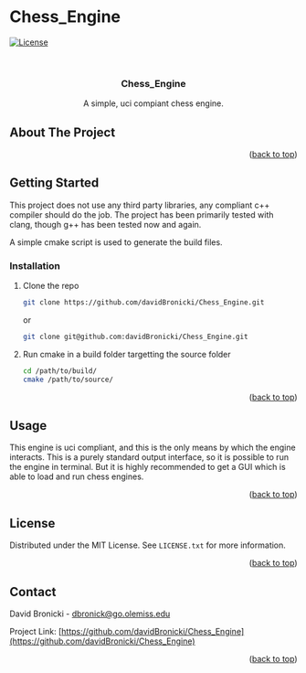 # Chess_Engine

<!--[![Contributors][contributors-shield]][contributors-url]-->
<!--[![Forks][forks-shield]][forks-url]-->
<!--[![Stargazers][stars-shield]][stars-url]-->
<!--[![Issues][issues-shield]][issues-url]-->
[![License](https://img.shields.io/github/license/davidBronicki/Chess_Engine.svg)](./LICENSE)
<!--[![LinkedIn][linkedin-shield]][linkedin-url]-->



<!-- PROJECT LOGO -->
<br />
<div align="center">
  <!--
  <a href="https://github.com/github_username/repo_name">
    <img src="images/logo.png" alt="Logo" width="80" height="80">
  </a>
  -->

<h3 align="center">Chess_Engine</h3>

  <p align="center">
    A simple, uci compiant chess engine.
    <!--
    <br />
    <a href="https://github.com/davidBronicki/Chess_Engine"><strong>Explore the docs »</strong></a>
    <br />
    <br />
    <a href="https://github.com/davidBronicki/Chess_Engine">View Demo</a>
    ·
    <a href="https://github.com/davidBronicki/Chess_Engine/issues">Report Bug</a>
    ·
    <a href="https://github.com/davidBronicki/Chess_Engine/issues">Request Feature</a>
    -->
  </p>
</div>



<!-- TABLE OF CONTENTS -->
<!--
<details>
  <summary>Table of Contents</summary>
  <ol>
    <li>
      <a href="#about-the-project">About The Project</a>
      <ul>
        <li><a href="#built-with">Built With</a></li>
      </ul>
    </li>
    <li>
      <a href="#getting-started">Getting Started</a>
      <ul>
        <li><a href="#prerequisites">Prerequisites</a></li>
        <li><a href="#installation">Installation</a></li>
      </ul>
    </li>
    <li><a href="#usage">Usage</a></li>
    <li><a href="#roadmap">Roadmap</a></li>
    <li><a href="#contributing">Contributing</a></li>
    <li><a href="#license">License</a></li>
    <li><a href="#contact">Contact</a></li>
    <li><a href="#acknowledgments">Acknowledgments</a></li>
  </ol>
</details>
-->



<!-- ABOUT THE PROJECT -->
## About The Project

<!--
[![Product Name Screen Shot][product-screenshot]](https://example.com)
-->



<p align="right">(<a href="#top">back to top</a>)</p>

<!-- GETTING STARTED -->
## Getting Started

This project does not use any third party libraries, any compliant c++ compiler should do the job.
The project has been primarily tested with clang, though g++ has been tested now and again.

A simple cmake script is used to generate the build files.

### Installation

1. Clone the repo
   ```sh
   git clone https://github.com/davidBronicki/Chess_Engine.git
   ```
   or
   ```sh
   git clone git@github.com:davidBronicki/Chess_Engine.git
   ```
2. Run cmake in a build folder targetting the source folder
   ```sh
   cd /path/to/build/
   cmake /path/to/source/
   ```

<p align="right">(<a href="#top">back to top</a>)</p>



<!-- USAGE EXAMPLES -->
## Usage

This engine is uci compliant, and this is the only means by which the engine interacts.
This is a purely standard output interface, so it is possible to run the engine in terminal.
But it is highly recommended to get a GUI which is able to load and run chess engines.

<p align="right">(<a href="#top">back to top</a>)</p>



<!-- ROADMAP -->
<!--
## Roadmap

- [] Feature 1
- [] Feature 2
- [] Feature 3
    - [] Nested Feature

See the [open issues](https://github.com/github_username/repo_name/issues) for a full list of proposed features (and known issues).

<p align="right">(<a href="#top">back to top</a>)</p>

-->

<!-- CONTRIBUTING -->
<!--
## Contributing

Contributions are what make the open source community such an amazing place to learn, inspire, and create. Any contributions you make are **greatly appreciated**.

If you have a suggestion that would make this better, please fork the repo and create a pull request. You can also simply open an issue with the tag "enhancement".
Don't forget to give the project a star! Thanks again!

1. Fork the Project
2. Create your Feature Branch (`git checkout -b feature/AmazingFeature`)
3. Commit your Changes (`git commit -m 'Add some AmazingFeature'`)
4. Push to the Branch (`git push origin feature/AmazingFeature`)
5. Open a Pull Request

<p align="right">(<a href="#top">back to top</a>)</p>
-->


<!-- LICENSE -->
## License

Distributed under the MIT License. See `LICENSE.txt` for more information.

<p align="right">(<a href="#top">back to top</a>)</p>



<!-- CONTACT -->
## Contact

David Bronicki - dbronick@go.olemiss.edu

Project Link: [https://github.com/davidBronicki/Chess_Engine](https://github.com/davidBronicki/Chess_Engine)

<p align="right">(<a href="#top">back to top</a>)</p>



<!-- ACKNOWLEDGMENTS -->
<!--
## Acknowledgments

* []()
* []()
* []()

<p align="right">(<a href="#top">back to top</a>)</p>
-->


<!-- MARKDOWN LINKS & IMAGES -->
<!-- https://www.markdownguide.org/basic-syntax/#reference-style-links -->
<!--
[contributors-shield]: https://img.shields.io/github/contributors/github_username/repo_name.svg?style=for-the-badge
[contributors-url]: https://github.com/github_username/repo_name/graphs/contributors
[forks-shield]: https://img.shields.io/github/forks/github_username/repo_name.svg?style=for-the-badge
[forks-url]: https://github.com/github_username/repo_name/network/members
[stars-shield]: https://img.shields.io/github/stars/github_username/repo_name.svg?style=for-the-badge
[stars-url]: https://github.com/github_username/repo_name/stargazers
[issues-shield]: https://img.shields.io/github/issues/github_username/repo_name.svg?style=for-the-badge
[issues-url]: https://github.com/github_username/repo_name/issues
-->
[license-shield]: https://img.shields.io/github/license/davidBronicki/Chess_Engine.svg?style=for-the-badge
[license-url]: https://github.com/davidBronicki/Chess_Engine/blob/master/LICENSE
<!--
[linkedin-shield]: https://img.shields.io/badge/-LinkedIn-black.svg?style=for-the-badge&logo=linkedin&colorB=555
[linkedin-url]: https://linkedin.com/in/linkedin_username
[product-screenshot]: images/screenshot.png
-->
